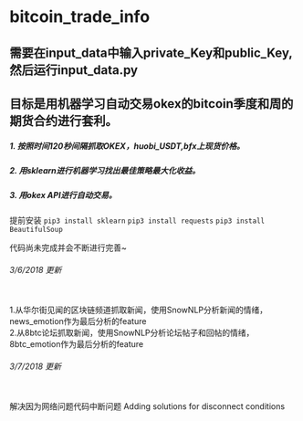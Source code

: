 # bitcoin_trade_info
## 需要在input_data中输入private_Key和public_Key,然后运行input_data.py
## 目标是用机器学习自动交易okex的bitcoin季度和周的期货合约进行套利。
##### 1. 按照时间120秒间隔抓取OKEX，huobi_USDT,bfx上现货价格。
##### 2. 用sklearn进行机器学习找出最佳策略最大化收益。
##### 3. 用okex API进行自动交易。

提前安装
`pip3 install sklearn`
`pip3 install requests`
`pip3 install BeautifulSoup`

代码尚未完成并会不断进行完善~

###### 3/6/2018 更新 
<br> 1.从华尔街见闻的区块链频道抓取新闻，使用SnowNLP分析新闻的情绪，news_emotion作为最后分析的feature
<br> 2.从8btc论坛抓取新闻，使用SnowNLP分析论坛帖子和回帖的情绪，8btc_emotion作为最后分析的feature

###### 3/7/2018 更新 
<br> 解决因为网络问题代码中断问题 Adding solutions for disconnect conditions
